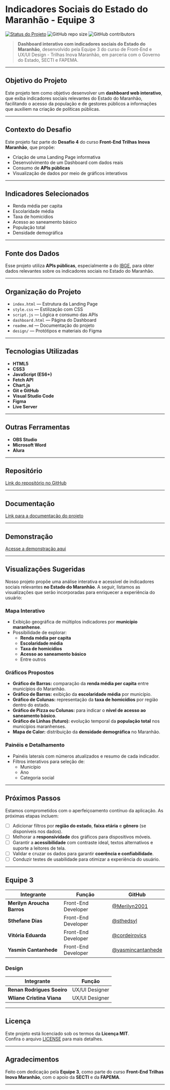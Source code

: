 # Indicadores Sociais do Estado do Maranhão - Equipe 3

[![Status do Projeto](https://img.shields.io/badge/status-em%20desenvolvimento-%23E6F4EA)](#)
![GitHub repo size](https://img.shields.io/github/repo-size/sthedsyl/desafio-4---trilhas)
![GitHub contributors](https://img.shields.io/github/contributors/sthedsyl/desafio-4---trilhas)

> **Dashboard interativo com indicadores sociais do Estado do Maranhão**, desenvolvido pela Equipe 3 do curso de Front-End e UX/UI Design - Trilhas Inova Maranhão, em parceria com o Governo do Estado, SECTI e FAPEMA.

---

## Objetivo do Projeto

Este projeto tem como objetivo desenvolver um **dashboard web interativo**, que exiba indicadores sociais relevantes do Estado do Maranhão, facilitando o acesso da população e de gestores públicos a informações que auxiliem na criação de políticas públicas.

---

## Contexto do Desafio

Este projeto faz parte do **Desafio 4** do curso **Front-End Trilhas Inova Maranhão**, que propõe:

- Criação de uma Landing Page informativa  
- Desenvolvimento de um Dashboard com dados reais  
- Consumo de **APIs públicas**  
- Visualização de dados por meio de gráficos interativos

---

## Indicadores Selecionados

- Renda média per capita  
- Escolaridade média  
- Taxa de homicídios  
- Acesso ao saneamento básico  
- População total  
- Densidade demográfica

---

## Fonte dos Dados

Esse projeto utiliza **APIs públicas**, especialmente a do [IBGE](https://servicodados.ibge.gov.br/api/docs/), para obter dados relevantes sobre os indicadores sociais no Estado do Maranhão.

---

## Organização do Projeto

- `index.html` — Estrutura da Landing Page  
- `style.css` — Estilização com CSS  
- `script.js` — Lógica e consumo das APIs  
- `dashboard.html` — Página do Dashboard  
- `readme.md` — Documentação do projeto  
- `design/` — Protótipos e materiais do Figma

---

## Tecnologias Utilizadas

- **HTML5**  
- **CSS3**  
- **JavaScript (ES6+)**  
- **Fetch API**  
- **Chart.js**  
- **Git e GitHub**  
- **Visual Studio Code**  
- **Figma**  
- **Live Server**

---

## Outras Ferramentas

- **OBS Studio**  
- **Microsoft Word**  
- **Alura**

---

## Repositório

[Link do repositório no GitHub](https://github.com/sthedsyl/desafio-4---trilhas)

---

## Documentação

[Link para a documentação do projeto](https://exemplo.com/documentacao)

---

## Demonstração

[Acesse a demonstração aqui](https://exemplo.com/projeto)

---

## Visualizações Sugeridas

Nosso projeto propõe uma análise interativa e acessível de indicadores sociais relevantes **no Estado do Maranhão**. A seguir, listamos as visualizações que serão incorporadas para enriquecer a experiência do usuário:

### Mapa Interativo
- Exibição geográfica de múltiplos indicadores por **município maranhense**.  
- Possibilidade de explorar:
  - **Renda média per capita**
  - **Escolaridade média**
  - **Taxa de homicídios**
  - **Acesso ao saneamento básico**
  - Entre outros

### Gráficos Propostos
- **Gráfico de Barras:** comparação da **renda média per capita** entre municípios do Maranhão.  
- **Gráfico de Barras:** exibição da **escolaridade média** por município.  
- **Gráfico de Colunas:** representação da **taxa de homicídios** por região dentro do estado.  
- **Gráfico de Pizza ou Colunas:** para indicar o **nível de acesso ao saneamento básico**.  
- **Gráfico de Linhas (futuro):** evolução temporal da **população total** nos municípios maranhenses.  
- **Mapa de Calor:** distribuição da **densidade demográfica** no Maranhão.

### Painéis e Detalhamento
- Painéis laterais com números atualizados e resumo de cada indicador.  
- Filtros interativos para seleção de:
  - Município
  - Ano
  - Categoria social

---

## Próximos Passos

Estamos comprometidos com o aperfeiçoamento contínuo da aplicação. As próximas etapas incluem:

- [ ] Adicionar filtros por **região do estado**, **faixa etária** e **gênero** (se disponíveis nos dados).  
- [ ] Melhorar a **responsividade** dos gráficos para dispositivos móveis.  
- [ ] Garantir a **acessibilidade** com contraste ideal, textos alternativos e suporte a leitores de tela.  
- [ ] Validar e cruzar os dados para garantir **coerência e confiabilidade**.  
- [ ] Conduzir testes de usabilidade para otimizar a experiência do usuário.

---

## Equipe 3

| Integrante                      | Função              | GitHub                              |
|--------------------------------|---------------------|-------------------------------------|
| **Merilyn Aroucha Barros**     | Front-End Developer | [@Merilyn2001](https://github.com/Merilyn2001) |
| **Sthefane Dias**              | Front-End Developer | [@sthedsyl](https://github.com/sthedsyl) |
| **Vitória Eduarda**            | Front-End Developer | [@cordeirovics](https://github.com/cordeirovics) |
| **Yasmin Cantanhede**          | Front-End Developer | [@yasmincantanhede](https://github.com/yasmincantanhede) |

### Design

| Integrante                      | Função            |
|--------------------------------|-------------------|
| **Renan Rodrigues Soeiro**     | UX/UI Designer    |
| **Wliane Cristina Viana**      | UX/UI Designer    |

---

## Licença

Este projeto está licenciado sob os termos da **Licença MIT**.  
Confira o arquivo [LICENSE](LICENSE) para mais detalhes.

---

## Agradecimentos

Feito com dedicação pela **Equipe 3**, como parte do curso **Front-End Trilhas Inova Maranhão**, com o apoio da **SECTI** e da **FAPEMA**.

---